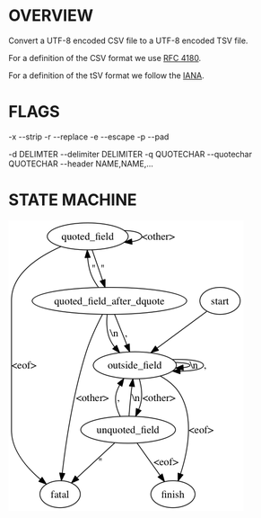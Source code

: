 # OVERVIEW

Convert a UTF-8 encoded CSV file to a UTF-8 encoded TSV file.

For a definition of the CSV format we use [RFC 4180](https://tools.ietf.org/html/rfc4180).

For a definition of the tSV format we follow the [IANA](https://www.iana.org/assignments/media-types/text/tab-separated-values).

# FLAGS

-x --strip
-r --replace
-e --escape
-p --pad


-d DELIMTER --delimiter DELIMITER
-q QUOTECHAR --quotechar QUOTECHAR
--header NAME,NAME,...

# STATE MACHINE

<img src="state.png">
